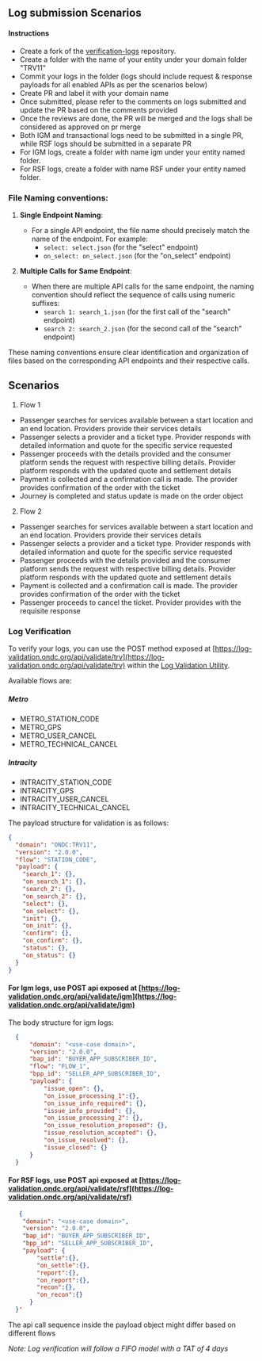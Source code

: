 ## Log submission Scenarios

#### Instructions
- Create a fork of the [verification-logs](https://github.com/ONDC-Official/verification-logs) repository.
- Create a folder with the name of your entity under your domain folder "TRV11"
- Commit your logs in the folder (logs should include request & response payloads for all enabled APIs as per the scenarios below)
- Create PR and label it with your domain name
- Once submitted, please refer to the comments on logs submitted and update the PR based on the comments provided
- Once the reviews are done, the PR will be merged and the logs shall be considered as approved on pr merge
- Both IGM and transactional logs need to be submitted in a single PR, while RSF logs should be submitted in a separate PR
- For IGM logs, create a folder with name igm under your entity named folder.
- For RSF logs, create a folder with name RSF under your entity named folder.

### File Naming conventions:
1. **Single Endpoint Naming**:

   - For a single API endpoint, the file name should precisely match the name of the endpoint. For example:
     - `select: select.json` (for the "select" endpoint)
     - `on_select: on_select.json` (for the "on_select" endpoint)

2. **Multiple Calls for Same Endpoint**:

   - When there are multiple API calls for the same endpoint, the naming convention should reflect the sequence of calls using numeric suffixes:
     - `search 1: search_1.json` (for the first call of the "search" endpoint)
     - `search 2: search_2.json` (for the second call of the "search" endpoint)

These naming conventions ensure clear identification and organization of files based on the corresponding API endpoints and their respective calls.

## Scenarios

1. Flow 1

- Passenger searches for services available between a start location and an end location. Providers provide their services details
- Passenger selects a provider and a ticket type. Provider responds with detailed information and quote for the specific service requested
- Passenger proceeds with the details provided and the consumer platform sends the request with respective billing details. Provider platform responds with the updated quote and settlement details
- Payment is collected and a confirmation call is made. The provider provides confirmation of the order with the ticket
- Journey is completed and status update is made on the order object

2. Flow 2

- Passenger searches for services available between a start location and an end location. Providers provide their services details
- Passenger selects a provider and a ticket type. Provider responds with detailed information and quote for the specific service requested
- Passenger proceeds with the details provided and the consumer platform sends the request with respective billing details. Provider platform responds with the updated quote and settlement details
- Payment is collected and a confirmation call is made. The provider provides confirmation of the order with the ticket
- Passenger proceeds to cancel the ticket. Provider provides with the requisite response

### Log Verification
To verify your logs, you can use the POST method exposed at [https://log-validation.ondc.org/api/validate/trv](https://log-validation.ondc.org/api/validate/trv) within the [Log Validation Utility](https://github.com/ONDC-Official/log-validation-utility).

Available flows are:

##### Metro
- METRO_STATION_CODE
- METRO_GPS
- METRO_USER_CANCEL
- METRO_TECHNICAL_CANCEL
##### Intracity
- INTRACITY_STATION_CODE
- INTRACITY_GPS
- INTRACITY_USER_CANCEL
- INTRACITY_TECHNICAL_CANCEL

The payload structure for validation is as follows:

```json
{
  "domain": "ONDC:TRV11",
  "version": "2.0.0",
  "flow": "STATION_CODE",
  "payload": {
    "search_1": {},
    "on_search_1": {},
    "search_2": {},
    "on_search_2": {},
    "select": {},
    "on_select": {},
    "init": {},
    "on_init": {},
    "confirm": {},
    "on_confirm": {},
    "status": {},
    "on_status": {}
  }
}
```
#### For Igm logs, use POST api exposed at [https://log-validation.ondc.org/api/validate/igm](https://log-validation.ondc.org/api/validate/igm)

The body structure for igm logs:

```json
  {
      "domain": "<use-case domain>",
      "version": "2.0.0",
      "bap_id": "BUYER_APP_SUBSCRIBER_ID",
      "flow": "FLOW_1",
      "bpp_id": "SELLER_APP_SUBSCRIBER_ID",
      "payload": {
          "issue_open": {},
          "on_issue_processing_1":{},
          "on_issue_info_required": {},
          "issue_info_provided": {},
          "on_issue_processing_2": {},
          "on_issue_resolution_proposed": {},
          "issue_resolution_accepted": {},
          "on_issue_resolved": {},
          "issue_closed": {}
      }
  }  

```

#### For RSF logs, use POST api exposed at [https://log-validation.ondc.org/api/validate/rsf](https://log-validation.ondc.org/api/validate/rsf)

  ```json
     {
      "domain": "<use-case domain>",
      "version": "2.0.0",
      "bap_id": "BUYER_APP_SUBSCRIBER_ID",
      "bpp_id": "SELLER_APP_SUBSCRIBER_ID",
      "payload": {
          "settle":{},
          "on_settle":{},
          "report":{},
          "on_report":{},
          "recon":{},
          "on_recon":{}
        }
    }'

  ```
The api call sequence inside the payload object might differ based on different flows

_Note: Log verification will follow a FIFO model with a TAT of 4 days_
